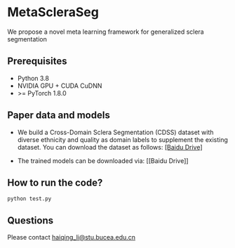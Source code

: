 # MetaScleraSeg 
We propose a novel meta learning framework for generalized sclera segmentation 
## Prerequisites
- Python 3.8
-  NVIDIA GPU + CUDA CuDNN
-  \>= PyTorch 1.8.0

## Paper data and models
- We build a Cross-Domain Sclera Segmentation (CDSS) dataset with diverse ethnicity and quality as domain labels to supplement the
existing dataset. You can download the dataset as follows: [[Baidu Drive]](https://pan.baidu.com/s/1JvPfyNUxPFIBbYHvfkZW7A?pwd=k1hu 
)

- The trained models can be downloaded via: [[Baidu Drive]]

## How to run the code?

```
python test.py 
```

## Questions
Please contact haiqing_li@stu.bucea.edu.cn
